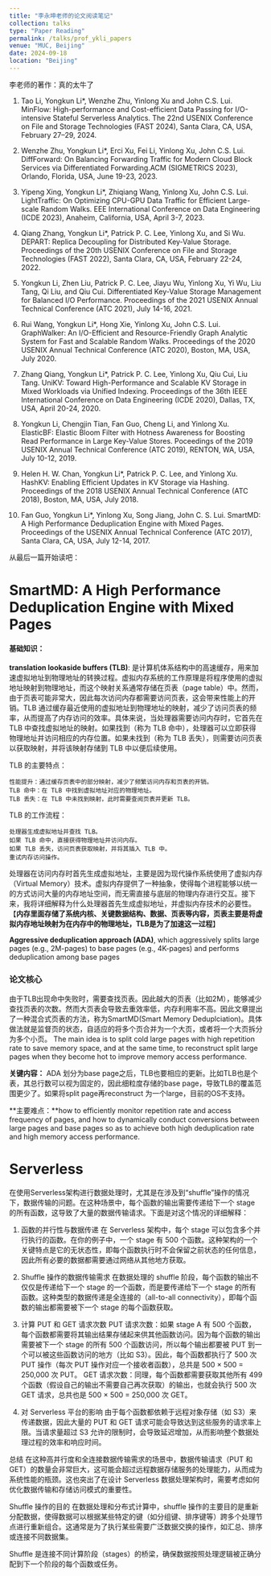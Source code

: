 ```yaml
---
title: "李永坤老师的论文阅读笔记"
collection: talks
type: "Paper Reading"
permalink: /talks/prof_ykli_papers
venue: "MUC, Beijing"
date: 2024-09-18
location: "Beijing"
---
```



李老师的著作：真的太牛了

1.    Tao Li, Yongkun Li*, Wenzhe Zhu, Yinlong Xu and John C.S. Lui. MinFlow: High-performance and Cost-efficient Data Passing for I/O-intensive Stateful Serverless Analytics. The 22nd USENIX Conference on File and Storage Technologies (FAST 2024), Santa Clara, CA, USA, February 27–29, 2024.

2.    Wenzhe Zhu, Yongkun Li*, Erci Xu, Fei Li, Yinlong Xu, John C.S. Lui. DiffForward: On Balancing Forwarding Traffic for Modern Cloud Block Services via Differentiated Forwarding.ACM (SIGMETRICS 2023), Orlando, Florida, USA, June 19-23, 2023.

3.    Yipeng Xing, Yongkun Li*, Zhiqiang Wang, Yinlong Xu, John C.S. Lui. LightTraffic: On Optimizing CPU-GPU Data Traffic for Efficient Large-scale Random Walks. EEE International Conference on Data Engineering (ICDE 2023), Anaheim, California, USA, April 3-7, 2023.

4.    Qiang Zhang, Yongkun Li*, Patrick P. C. Lee, Yinlong Xu, and Si Wu. DEPART: Replica Decoupling for Distributed Key-Value Storage. Proceedings of the 20th USENIX Conference on File and Storage Technologies (FAST 2022), Santa Clara, CA, USA, February 22-24, 2022.

5.    Yongkun Li, Zhen Liu, Patrick P. C. Lee, Jiayu Wu, Yinlong Xu, Yi Wu, Liu Tang, Qi Liu, and Qiu Cui. Differentiated Key-Value Storage Management for Balanced I/O Performance. Proceedings of the 2021 USENIX Annual Technical Conference (ATC 2021), July 14-16, 2021.

6.    Rui Wang, Yongkun Li*, Hong Xie, Yinlong Xu, John C.S. Lui. GraphWalker: An I/O-Efficient and Resource-Friendly Graph Analytic System for Fast and Scalable Random Walks. Proceedings of the 2020 USENIX Annual Technical Conference (ATC 2020), Boston, MA, USA, July 2020.

7.    Zhang Qiang, Yongkun Li*, Patrick P. C. Lee, Yinlong Xu, Qiu Cui, Liu Tang. UniKV: Toward High-Performance and Scalable KV Storage in Mixed Workloads via Unified Indexing. Proceedings of the 36th IEEE International Conference on Data Engineering (ICDE 2020), Dallas, TX, USA, April 20-24, 2020.

8.    Yongkun Li, Chengjin Tian, Fan Guo, Cheng Li, and Yinlong Xu. ElasticBF: Elastic Bloom Filter with Hotness Awareness for Boosting Read Performance in Large Key-Value Stores. Poceedings of the 2019 USENIX Annual Technical Conference (ATC 2019), RENTON, WA, USA, July 10-12, 2019.

9.    Helen H. W. Chan, Yongkun Li*, Patrick P. C. Lee, and Yinlong Xu. HashKV: Enabling Efficient Updates in KV Storage via Hashing. Proceedings of the 2018 USENIX Annual Technical Conference (ATC 2018), Boston, MA, USA, July 2018.

10.    Fan Guo, Yongkun Li*, Yinlong Xu, Song Jiang, John C. S. Lui. SmartMD: A High Performance Deduplication Engine with Mixed Pages. Proceedings of the USENIX Annual Technical Conference (ATC 2017), Santa Clara, CA, USA, July 12-14, 2017.


从最后一篇开始读吧：

SmartMD: A High Performance Deduplication Engine with Mixed Pages
===

#### 基础知识：

**translation lookaside buffers (TLB)**: 是计算机体系结构中的高速缓存，用来加速虚拟地址到物理地址的转换过程。虚拟内存系统的工作原理是将程序使用的虚拟地址映射到物理地址，而这个映射关系通常存储在页表（page table）中。然而，由于页表可能非常大，因此每次访问内存都需要访问页表，这会带来性能上的开销。TLB 通过缓存最近使用的虚拟地址到物理地址的映射，减少了访问页表的频率，从而提高了内存访问的效率。具体来说，当处理器需要访问内存时，它首先在 TLB 中查找虚拟地址的映射。如果找到（称为 TLB 命中），处理器可以立即获得物理地址并访问相应的内存位置。如果未找到（称为 TLB 丢失），则需要访问页表以获取映射，并将该映射存储到 TLB 中以便后续使用。

TLB 的主要特点：

    性能提升：通过缓存页表中的部分映射，减少了频繁访问内存和页表的开销。
    TLB 命中：在 TLB 中找到虚拟地址对应的物理地址。
    TLB 丢失：在 TLB 中未找到映射，此时需要查阅页表并更新 TLB。

TLB 的工作流程：

    处理器生成虚拟地址并查找 TLB。
    如果 TLB 命中，直接获得物理地址并访问内存。
    如果 TLB 丢失，访问页表获取映射，并将其插入 TLB 中。
    重试内存访问操作。
处理器在访问内存时首先生成虚拟地址，主要是因为现代操作系统使用了虚拟内存（Virtual Memory）技术。虚拟内存提供了一种抽象，使得每个进程能够以统一的方式访问大量的内存地址空间，而无需直接与底层的物理内存进行交互。接下来，我将详细解释为什么处理器首先生成虚拟地址，并虚拟内存技术的必要性。【**内存里面存储了系统内核、关键数据结构、数据、页表等内容，页表主要是将虚拟内存地址映射为在内存中的物理地址，TLB是为了加速这一过程**】

**Aggressive deduplication approach (ADA)**, which aggressively splits large pages (e.g., 2M-pages) to base pages (e.g., 4K-pages) and performs deduplication among base pages
### 论文核心
由于TLB出现命中失败时，需要查找页表。因此越大的页表（比如2M），能够减少查找页表的次数。然而大页表会导致去重效率低，内存利用率不高。因此文章提出了一种混合式页表的方法，称为SmartMD(Smart Memory Deduplciation)。具体做法就是监督页的状态，自适应的将多个页合并为一个大页，或者将一个大页拆分为多个小页。
The main idea is to split cold large pages with high repetition rate to save memory space, and at the same time, to reconstruct split large pages when they become hot to improve memory access performance.

**关键内容：** ADA 划分为base page之后，TLB也要相应的更新。比如TLB也是个表，其总行数可以视为固定的，因此细粒度存储的base page，导致TLB的覆盖范围更少了。如果将split page再reconstruct 为一个large，目前的OS不支持。


**主要难点：**how to efficiently monitor repetition rate and access frequency of pages, and how to dynamically conduct conversions between large pages and base pages so as to achieve both high deduplication rate and high memory access performance.


Serverless
===
在使用Serverless架构进行数据处理时，尤其是在涉及到“shuffle”操作的情况下，数据传输的问题。在这种场景中，每个函数的输出需要传递给下一个 stage 的所有函数，这导致了大量的数据传输请求。下面是对这个情况的详细解释：

1. 函数的并行性与数据传递
在 Serverless 架构中，每个 stage 可以包含多个并行执行的函数。在你的例子中，一个 stage 有 500 个函数。这种架构的一个关键特点是它的无状态性，即每个函数执行时不会保留之前状态的任何信息，因此所有必要的数据都需要通过网络从其他地方获取。

2. Shuffle 操作的数据传输需求
在数据处理的 shuffle 阶段，每个函数的输出不仅仅是传递给下一个 stage 的一个函数，而是要传递给下一个 stage 的所有函数。这种类型的数据传递是全连接的（all-to-all connectivity），即每个函数的输出都需要被下一个 stage 的每个函数获取。

3. 计算 PUT 和 GET 请求次数
PUT 请求次数：如果 stage A 有 500 个函数，每个函数都需要将其输出结果存储起来供其他函数访问。因为每个函数的输出需要被下一个 stage 的所有 500 个函数访问，所以每个输出都要被 PUT 到一个可以被这些函数访问的地方（比如 S3）。因此，每个函数都执行了 500 次 PUT 操作（每次 PUT 操作对应一个接收者函数），总共是 500 × 500 = 250,000 次 PUT。
GET 请求次数：同理，每个函数都需要获取其他所有 499 个函数（假设自己的输出不需要自己再次获取）的输出，也就会执行 500 次 GET 请求，总共也是 500 × 500 = 250,000 次 GET。
4. 对 Serverless 平台的影响
由于每个函数都依赖于远程对象存储（如 S3）来传递数据，因此大量的 PUT 和 GET 请求可能会导致达到这些服务的请求率上限。当请求量超过 S3 允许的限制时，会导致延迟增加，从而影响整个数据处理过程的效率和响应时间。

总结
在这种高并行度和全连接数据传输需求的场景中，数据传输请求（PUT 和 GET）的数量会非常巨大，这可能会超过远程数据存储服务的处理能力，从而成为系统性能的瓶颈。这也突出了在设计 Serverless 数据处理架构时，需要考虑如何优化数据传输和存储访问模式的重要性。

Shuffle 操作的目的
在数据处理和分布式计算中，shuffle 操作的主要目的是重新分配数据，使得数据可以根据某些特定的键（如分组键、排序键等）跨多个处理节点进行重新组合。这通常是为了执行某些需要广泛数据交换的操作，如汇总、排序或连接不同数据集。

Shuffle 是连接不同计算阶段（stages）的桥梁，确保数据按照处理逻辑被正确分配到下一个阶段的每个函数或任务。